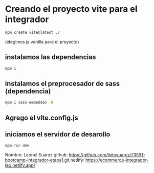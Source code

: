  # Creando el proyecto vite para el integrador

 ```sh
 npm create vite@latest ./ 
 ```

 (elegimos js vanilla para el proyecto)

## instalamos las dependencias

```sh
npm i
```

## instalamos el preprocesador de sass (dependencia)

```sh
npm i sass-embedded -D
```

## Agrego el vite.config.js


## iniciamos el servidor de desarollo

```sh
npm run dev
```

Nombre: Leonel Suarez
github: https://github.com/leitosuarez/73591-bootcamp-integrador-etapa1.git
netlify: https://ecommerce-integrador-leo.netlify.app/